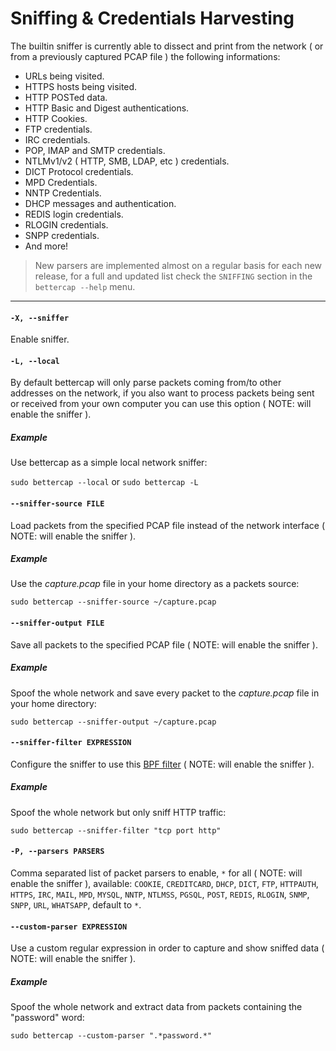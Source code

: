 Sniffing & Credentials Harvesting
============

The builtin sniffer is currently able to dissect and print from the network ( or from a previously captured PCAP file ) the following informations:

- URLs being visited.
- HTTPS hosts being visited.
- HTTP POSTed data.
- HTTP Basic and Digest authentications.
- HTTP Cookies.
- FTP credentials.
- IRC credentials.
- POP, IMAP and SMTP credentials.
- NTLMv1/v2 ( HTTP, SMB, LDAP, etc ) credentials.
- DICT Protocol credentials.
- MPD Credentials.
- NNTP Credentials.
- DHCP messages and authentication.
- REDIS login credentials.
- RLOGIN credentials.
- SNPP credentials.
- And more!

> New parsers are implemented almost on a regular basis for each new release, for a full and updated list check the `SNIFFING` section in the `bettercap --help` menu.

<hr/>

#### `-X, --sniffer`

Enable sniffer.

#### `-L, --local`

By default bettercap will only parse packets coming from/to other addresses on the network, if you also want to process packets being sent or received from your own computer you can use this option ( NOTE: will enable the sniffer ).

##### Example

Use bettercap as a simple local network sniffer:

`sudo bettercap --local` or `sudo bettercap -L`

#### `--sniffer-source FILE`

Load packets from the specified PCAP file instead of the network interface ( NOTE: will enable the sniffer ).

##### Example

Use the *capture.pcap* file in your home directory as a packets source:

`sudo bettercap --sniffer-source ~/capture.pcap`

#### `--sniffer-output FILE`

Save all packets to the specified PCAP file ( NOTE: will enable the sniffer ).

##### Example

Spoof the whole network and save every packet to the *capture.pcap* file in your home directory:

`sudo bettercap --sniffer-output ~/capture.pcap`

#### `--sniffer-filter EXPRESSION`

Configure the sniffer to use this [BPF filter](http://biot.com/capstats/bpf.html) ( NOTE: will enable the sniffer ).

##### Example

Spoof the whole network but only sniff HTTP traffic:

`sudo bettercap --sniffer-filter "tcp port http"`

#### `-P, --parsers PARSERS`

Comma separated list of packet parsers to enable, `*` for all ( NOTE: will enable the sniffer ), available: `COOKIE`, `CREDITCARD`, `DHCP`, `DICT`, `FTP`, `HTTPAUTH`, `HTTPS`, `IRC`, `MAIL`, `MPD`, `MYSQL`, `NNTP`, `NTLMSS`, `PGSQL`, `POST`, `REDIS`, `RLOGIN`, `SNMP`, `SNPP`, `URL`, `WHATSAPP`, default to `*`.

#### `--custom-parser EXPRESSION`

Use a custom regular expression in order to capture and show sniffed data ( NOTE: will enable the sniffer ).

##### Example

Spoof the whole network and extract data from packets containing the "password" word:

`sudo bettercap --custom-parser ".*password.*"`
